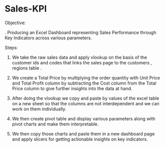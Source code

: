# Sales-KPI

Objective:

. Producing an Excel Dashboard representing Sales Performance through Key Indicators across various parameters.

Steps:
1. We take the raw sales data and apply vlookup on the basis of the customer ids and codes that links the sales page to the customers , regions table .

2. We create a Total Price by multiplying the order quantity with Unit Price and Total Profit column by subtracting the Cost column from the Total Price column to give further insights into the data at hand. 

3. After doing the vlookup we copy and paste by values of the excel table on a new sheet so that the columns are not interdependent and we can work on them individually.

4. We then create pivot table and display various parameters along with pivot charts and make them interpretable.

5. We then copy those charts and paste them in a new dashboard page and apply slicers for getting actionable insights on key indicators.

